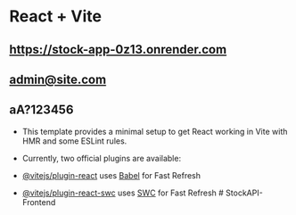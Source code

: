 # React + Vite

## https://stock-app-0z13.onrender.com 

## admin@site.com
## aA?123456



- This template provides a minimal setup to get React working in Vite with HMR and some ESLint rules.

- Currently, two official plugins are available:

- [@vitejs/plugin-react](https://github.com/vitejs/vite-plugin-react/blob/main/packages/plugin-react/README.md) uses [Babel](https://babeljs.io/) for Fast Refresh
- [@vitejs/plugin-react-swc](https://github.com/vitejs/vite-plugin-react-swc) uses [SWC](https://swc.rs/) for Fast Refresh
#   S t o c k A P I - F r o n t e n d 
 
 
